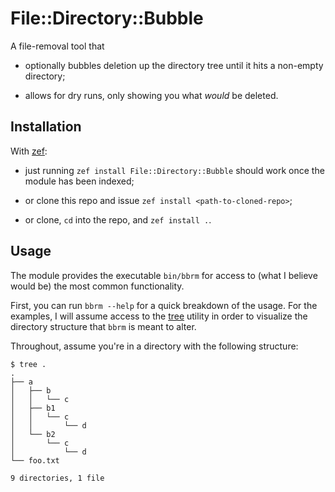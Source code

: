 File::Directory::Bubble
=======================

A file-removal tool that

  * optionally bubbles deletion up the directory tree until it hits a non-empty directory;

  * allows for dry runs, only showing you what *would* be deleted.

Installation
------------

With [zef](https://github.com/ugexe/zef):

  * just running `zef install File::Directory::Bubble` should work once the module has been indexed;

  * or clone this repo and issue `zef install <path-to-cloned-repo>`;

  * or clone, `cd` into the repo, and `zef install .`.

Usage 
------

The module provides the executable `bin/bbrm` for access to (what I believe would be) the most common functionality.

First, you can run `bbrm --help` for a quick breakdown of the usage. For the examples, I will assume access to the [tree](https://linux.die.net/man/1/tree) utility in order to visualize the directory structure that `bbrm` is meant to alter.

Throughout, assume you're in a directory with the following structure:

    $ tree .
    .
    ├── a
    │   ├── b
    │   │   └── c
    │   ├── b1
    │   │   └── c
    │   │       └── d
    │   └── b2
    │       └── c
    │           └── d
    └── foo.txt

    9 directories, 1 file


